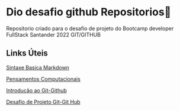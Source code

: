 # Dio desafio github Repositorios:runner:
Repositorio criado para o desafio de projeto do Bootcamp developer FullStack Santander 2022 GIT/GITHUB

## Links Úteis ##
[Sintaxe Basica Markdown](https://www.markdownguide.org/)


[Pensamentos Computacionais](https://github.com/Cronuzgamer/Dio-desafio-github-Repositorios/tree/main/Pensamento%20Computacional)
 
[Introdução ao Git-Github](https://github.com/Cronuzgamer/Dio-desafio-github-Repositorios/tree/main/Introducao%20ao%20Git%20e%20ao%20Git%20Hub)

[Desafio de Projeto Git-Git Hub](https://github.com/Cronuzgamer/Dio-desafio-github-Repositorios/tree/main/Desafio%20de%20Projeto%20Git-Git%20Hub)
